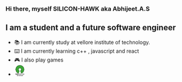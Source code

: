 ### Hi there, myself SILICON-HAWK aka Abhijeet.A.S

## I am a student and a future software engineer 
- :books: I am currently study at vellore institute of technology.
- :keyboard: I am currently learning c++ , javascript and react
- 🎮 I also play games 
- <img src = "https://github.com/SILICON-HAWK/SILICON-HAWK/blob/main/imageSource/openSourceInitiative/download.png" width="30" height ="30">

